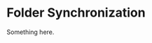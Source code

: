 [title]: # (Folder Synchronization)
[tags]: # (XXX)
[priority]: # (8600)
# Folder Synchronization
Something here.

